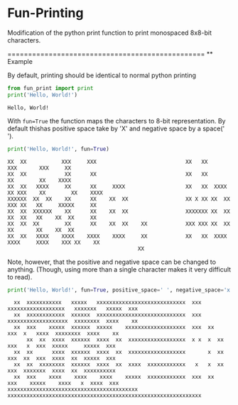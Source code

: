 # Fun-Printing
Modification of the python print function to print monospaced 8x8-bit characters.

================================================
** Example

By default, printing should be identical to normal python printing
``` python
from fun_print import print
print('Hello, World!')
```
```
Hello, World!
```
With `fun=True` the function maps the characters to 8-bit representation.
By default thishas positive space take by 'X' and negative space by a
space(' ').
``` python
print('Hello, World!', fun=True)
```
```
XX  XX           XXX     XXX                            XX   XX                  XXX       XXX     XX   
XX  XX            XX      XX                            XX   XX                   XX        XX    XXXX  
XX  XX   XXXX     XX      XX     XXXX                   XX   XX  XXXX   XX XXX    XX        XX    XXXX  
XXXXXX  XX  XX    XX      XX    XX  XX                  XX X XX XX  XX   XXX XX   XX     XXXXX     XX   
XX  XX  XXXXXX    XX      XX    XX  XX                  XXXXXXX XX  XX   XX  XX   XX    XX  XX     XX   
XX  XX  XX        XX      XX    XX  XX    XX            XXX XXX XX  XX   XX       XX    XX  XX          
XX  XX   XXXX    XXXX    XXXX    XXXX     XX            XX   XX  XXXX   XXXX     XXXX    XXX XX    XX   
                                         XX                                                             
```
Note, however, that the positive and negative space can be changed to
anything. (Though, using more than a single character makes it very
difficult to read).
``` python
print('Hello, World!', fun=True, positive_space=' ', negative_space='x')
```
```
  xx  xxxxxxxxxxx   xxxxx   xxxxxxxxxxxxxxxxxxxxxxxxxxxx  xxx  xxxxxxxxxxxxxxxxxx   xxxxxxx   xxxxx  xxx
  xx  xxxxxxxxxxxx  xxxxxx  xxxxxxxxxxxxxxxxxxxxxxxxxxxx  xxx  xxxxxxxxxxxxxxxxxxx  xxxxxxxx  xxxx    xx
  xx  xxx    xxxxx  xxxxxx  xxxxx    xxxxxxxxxxxxxxxxxxx  xxx  xx    xxx  x   xxxx  xxxxxxxx  xxxx    xx
      xx  xx  xxxx  xxxxxx  xxxx  xx  xxxxxxxxxxxxxxxxxx  x x  x  xx  xxx   x  xxx  xxxxx     xxxxx  xxx
  xx  xx      xxxx  xxxxxx  xxxx  xx  xxxxxxxxxxxxxxxxxx       x  xx  xxx  xx  xxx  xxxx  xx  xxxxx  xxx
  xx  xx  xxxxxxxx  xxxxxx  xxxx  xx  xxxx  xxxxxxxxxxxx   x   x  xx  xxx  xxxxxxx  xxxx  xx  xxxxxxxxxx
  xx  xxx    xxxx    xxxx    xxxx    xxxxx  xxxxxxxxxxxx  xxx  xx    xxx    xxxxx    xxxx   x  xxxx  xxx
xxxxxxxxxxxxxxxxxxxxxxxxxxxxxxxxxxxxxxxxx  xxxxxxxxxxxxxxxxxxxxxxxxxxxxxxxxxxxxxxxxxxxxxxxxxxxxxxxxxxxxx
```
